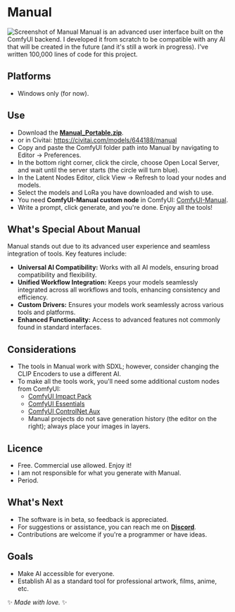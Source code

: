 # Manual

![Screenshot of Manual](https://manualai.art/manual.jpg "Manual")
Manual is an advanced user interface built on the ComfyUI backend. I developed it from scratch to be compatible with any AI that will be created in the future (and it's still a work in progress). I've written 100,000 lines of code for this project.

## Platforms

-   Windows only (for now).

## Use

-   Download the [**Manual_Portable.zip**](https://github.com/yowipr/Manual/releases/download/1.0.0-beta/Manual_Portable.zip).
-   or in Civitai: https://civitai.com/models/644188/manual
-   Copy and paste the ComfyUI folder path into Manual by navigating to Editor -> Preferences.
-   In the bottom right corner, click the circle, choose Open Local Server, and wait until the server starts (the circle will turn blue).
-   In the Latent Nodes Editor, click View -> Refresh to load your nodes and models.
-   Select the models and LoRa you have downloaded and wish to use.
-   You need **ComfyUI-Manual custom node** in ComfyUI: [ComfyUI-Manual](https://github.com/yowipr/ComfyUI-Manual).
-   Write a prompt, click generate, and you're done. Enjoy all the tools!

## What's Special About Manual

Manual stands out due to its advanced user experience and seamless integration of tools. Key features include:

-   **Universal AI Compatibility:** Works with all AI models, ensuring broad compatibility and flexibility.
-   **Unified Workflow Integration:** Keeps your models seamlessly integrated across all workflows and tools, enhancing consistency and efficiency.
-   **Custom Drivers:** Ensures your models work seamlessly across various tools and platforms.
-   **Enhanced Functionality:** Access to advanced features not commonly found in standard interfaces.

## Considerations

-   The tools in Manual work with SDXL; however, consider changing the CLIP Encoders to use a different AI.
-   To make all the tools work, you'll need some additional custom nodes from ComfyUI:
    -   [ComfyUI Impact Pack](https://github.com/ltdrdata/ComfyUI-Impact-Pack)
    -   [ComfyUI Essentials](https://github.com/cubiq/ComfyUI_essentials)
    -   [ComfyUI ControlNet Aux](https://github.com/Fannovel16/comfyui_controlnet_aux)
    -   Manual projects do not save generation history (the editor on the right); always place your images in layers.

## Licence

-   Free. Commercial use allowed. Enjoy it!
-   I am not responsible for what you generate with Manual.
-   Period.

## What's Next

-   The software is in beta, so feedback is appreciated.
-   For suggestions or assistance, you can reach me on [**Discord**](https://discord.gg/msKBTgu8Ca).
-   Contributions are welcome if you're a programmer or have ideas.

## Goals

-   Make AI accessible for everyone.
-   Establish AI as a standard tool for professional artwork, films, anime, etc.

:sparkles: _Made with love._ :sparkles:
